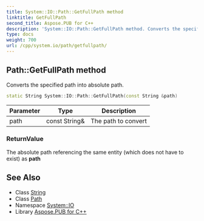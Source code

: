 ```yaml
---
title: System::IO::Path::GetFullPath method
linktitle: GetFullPath
second_title: Aspose.PUB for C++
description: 'System::IO::Path::GetFullPath method. Converts the specified path into absolute path in C++.'
type: docs
weight: 700
url: /cpp/system.io/path/getfullpath/
---
```

## Path::GetFullPath method


Converts the specified path into absolute path.

```cpp
static String System::IO::Path::GetFullPath(const String &path)
```


| Parameter | Type | Description |
| --- | --- | --- |
| path | const String\& | The path to convert |

### ReturnValue

The absolute path referencing the same entity (which does not have to exist) as **path**

## See Also

* Class [String](../../../system/string/)
* Class [Path](../)
* Namespace [System::IO](../../)
* Library [Aspose.PUB for C++](../../../)
